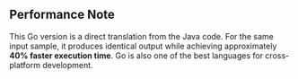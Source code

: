 ## Performance Note

This Go version is a direct translation from the Java code. For the same input sample, it produces identical output while achieving approximately **40% faster execution time**. Go is also one of the best languages for cross-platform development.